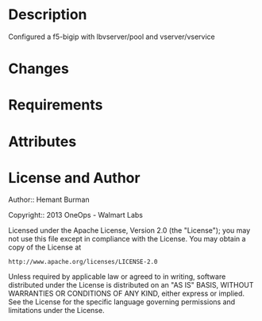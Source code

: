 Description
===========

Configured a f5-bigip with lbvserver/pool and vserver/vservice

Changes
=======

Requirements
============

Attributes
==========

License and Author
==================

Author:: Hemant Burman

Copyright:: 2013 OneOps - Walmart Labs

Licensed under the Apache License, Version 2.0 (the "License");
you may not use this file except in compliance with the License.
You may obtain a copy of the License at

    http://www.apache.org/licenses/LICENSE-2.0

Unless required by applicable law or agreed to in writing, software
distributed under the License is distributed on an "AS IS" BASIS,
WITHOUT WARRANTIES OR CONDITIONS OF ANY KIND, either express or implied.
See the License for the specific language governing permissions and
limitations under the License.
